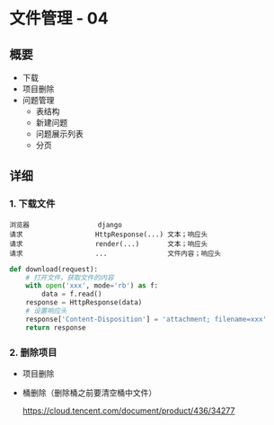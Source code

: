 # 文件管理 - 04

## 概要

- 下载
- 项目删除
- 问题管理
  - 表结构
  - 新建问题 
  - 问题展示列表
  - 分页

## 详细

### 1. 下载文件

```
浏览器					django
请求					HttpResponse(...) 文本；响应头
请求					render(...)       文本；响应头
请求					...				  文件内容；响应头
```

```python
def download(request):
    # 打开文件，获取文件的内容
    with open('xxx', mode='rb') as f:
        data = f.read()
    response = HttpResponse(data)
    # 设置响应头
    response['Content-Disposition'] = 'attachment; filename=xxx'
	return response
```

### 2. 删除项目

- 项目删除

- 桶删除（删除桶之前要清空桶中文件）

  https://cloud.tencent.com/document/product/436/34277